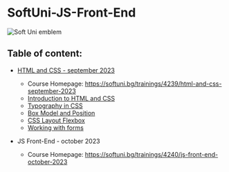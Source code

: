 # SoftUni-JS-Front-End

![Soft Uni emblem](https://user-images.githubusercontent.com/122516587/212410967-a4c99491-17b3-4298-9205-6cbfb391cba4.png)
## Table of content:
  - [HTML and CSS - september 2023](https://github.com/Moramarth/SoftUni-JS-Front-End/tree/main/HTML%20and%20CSS%20september%202023)
    * Course Homepage: https://softuni.bg/trainings/4239/html-and-css-september-2023
    * [Introduction to HTML and CSS](https://github.com/Moramarth/SoftUni-JS-Front-End/tree/main/HTML%20and%20CSS%20september%202023/Introduction_to_HTML_and_CSS)
    * [Typography in CSS](https://github.com/Moramarth/SoftUni-JS-Front-End/tree/main/HTML%20and%20CSS%20september%202023/Typography%20in%20CSS)
    * [Box Model and Position](https://github.com/Moramarth/SoftUni-JS-Front-End/tree/main/HTML%20and%20CSS%20september%202023/Box%20Model%20and%20Position)
    * [CSS Layout Flexbox](https://github.com/Moramarth/SoftUni-JS-Front-End/tree/main/HTML%20and%20CSS%20september%202023/CSS%20Layout%20Flexbox)
    * [Working with forms](https://github.com/Moramarth/SoftUni-JS-Front-End/tree/main/HTML%20and%20CSS%20september%202023/Working%20with%20forms)
   
  - JS Front-End - october 2023
    * Course Homepage: https://softuni.bg/trainings/4240/js-front-end-october-2023
